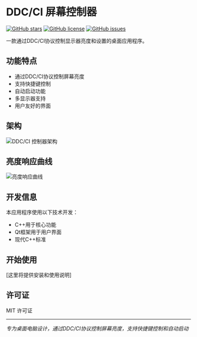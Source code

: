 # DDC/CI 屏幕控制器

[![GitHub stars](https://img.shields.io/github/stars/xiaobai-Lethe/DDC-CI-control?style=social)](https://github.com/xiaobai-Lethe/DDC-CI-control/stargazers)
[![GitHub license](https://img.shields.io/github/license/xiaobai-Lethe/DDC-CI-control?color=brightgreen)](https://github.com/xiaobai-Lethe/DDC-CI-control/blob/main/LICENSE)
[![GitHub issues](https://img.shields.io/github/issues/xiaobai-Lethe/DDC-CI-control?color=blue)](https://github.com/xiaobai-Lethe/DDC-CI-control/issues)

一款通过DDC/CI协议控制显示器亮度和设置的桌面应用程序。

## 功能特点

- 通过DDC/CI协议控制屏幕亮度
- 支持快捷键控制
- 自动启动功能
- 多显示器支持
- 用户友好的界面

## 架构

![DDC/CI 控制器架构](https://mermaid.ink/img/pako:eNplkU1LxDAQhv_KkJMFD1sPXkQQ8SB4EaHHNJlui20SMpN1Ken_NtssLLozl5d55pMZZ2OsQbZg3_z-CFJ0PXrJ1qzK7GGD8B63dUdGDKLCQHvOplTM0-_xisR9reCAPF08wB6VBCvaGRRYpFbxHnuHvfOoOiOEsHAA5q31pGh0uP3ZQeMQXrNIVnCrHnGnQNZxC23JhGQ_aNlTsVssbUZg95YIyjxpB60mSbEA-2C07MCKFDCC5F_gPRXqoQ6_XJfDnZ-cUhV6OmW_ywx1nolT5-sqsZRr8NKSunCOnJb95zb-zqnUKd-SBrEtUlP5aqrYk6mlGX5JXb4Av0mKOg?type=png)

## 亮度响应曲线

![亮度响应曲线](https://mermaid.ink/img/pako:eNpNjrEKwjAQQH8l3JRBXN0KIoIOujgEt5CecWlsKkmu1CL-u7GtdHvw7t6742KdJyg4fKTzUZDZdOR3UElJ6g5v7NbVTRgMj2yYlThxM8--pGviPWs-HegpGPVkkiEapPZ9_8Nd-2t-uasw47iEcgNt41hFu0z5JcCWBUH9Q9ggpCbCUKRiqOLrVrRRKgMvzRIi3Bx5QsgF2uB7TJDahfB_ANsfTsI-mQ?type=png)

## 开发信息

本应用程序使用以下技术开发：
- C++用于核心功能
- Qt框架用于用户界面
- 现代C++标准

## 开始使用

[这里将提供安装和使用说明]

## 许可证

MIT 许可证

---

*专为桌面电脑设计，通过DDC/CI协议控制屏幕亮度，支持快捷键控制和自动启动* 